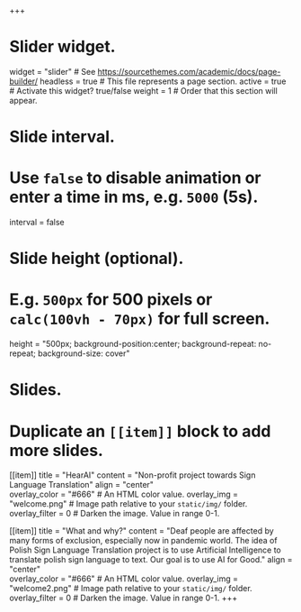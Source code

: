 +++
# Slider widget.
widget = "slider"  # See https://sourcethemes.com/academic/docs/page-builder/
headless = true  # This file represents a page section.
active = true  # Activate this widget? true/false
weight = 1  # Order that this section will appear.

# Slide interval.
# Use `false` to disable animation or enter a time in ms, e.g. `5000` (5s).
interval = false

# Slide height (optional).
# E.g. `500px` for 500 pixels or `calc(100vh - 70px)` for full screen.
height = "500px; background-position:center; background-repeat: no-repeat; background-size: cover"


# Slides.
# Duplicate an `[[item]]` block to add more slides.
[[item]]
  title = "HearAI"
  content = "Non-profit project towards Sign Language Translation"
  align = "center"  
  overlay_color = "#666"  # An HTML color value.
  overlay_img = "welcome.png"  # Image path relative to your `static/img/` folder.
  overlay_filter = 0  # Darken the image. Value in range 0-1.

[[item]]
    title = "What and why?"
    content = "Deaf people are affected by many forms of exclusion, especially now in pandemic world. The idea of Polish Sign Language Translation project is to use Artificial Intelligence to translate polish sign language to text. Our goal is to use AI for Good."
    align = "center"  
    overlay_color = "#666"  # An HTML color value.
    overlay_img = "welcome2.png"  # Image path relative to your `static/img/` folder.
    overlay_filter = 0  # Darken the image. Value in range 0-1.
+++
